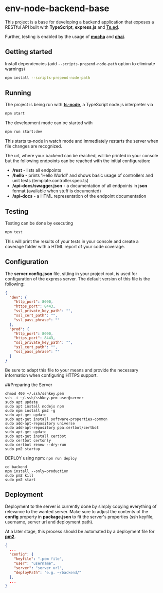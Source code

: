 # env-node-backend-base

This project is a base for developing a backend application that exposes a RESTful API built with **TypeScript**, **express.js** and **[Ts.ed](http://tsed.io/)**.

Further, testing is enabled by the usage of **[mocha](https://mochajs.org/)** and **[chai](https://chaijs.com/)**.

## Getting started

Install dependencies (add `--scripts-prepend-node-path` option to eliminate warnings)

```sh
npm install --scripts-prepend-node-path
```

## Running

The project is being run with **[ts-node](https://www.npmjs.com/package/ts-node)**, a TypeScript node.js interpreter via

```sh
npm start
```

The development mode can be started with

```sh
npm run start:dev
```

This starts ts-node in watch mode and immediately restarts the server when file changes are recognized.

The url, where your backend can be reached, will be printed in your console but the following endpoints can be reached
with the initial configuration:

- **<url>/rest** - lists all endpoints
- **<url>/hello** - prints 'Hello World!' and shows basic usage of controllers and unit tests (template.controller.spec.ts)
- **<url>/api-docs/swagger.json** - a documentation of all endpoints in **json** format (available when stuff is documented)
- **<url>/api-docs** - a HTML representation of the endpoint documentation

## Testing

Testing can be done by executing

```sh
npm test
```

This will print the results of your tests in your console and create a coverage folder with a HTML report of your code
coverage.

## Configuration

The **server.config.json** file, sitting in your project root, is used for configuration of the express server.
The default version of this file is the following:

```json
{
  "dev": {
    "http_port": 8090,
    "https_port": 8443,
    "ssl_private_key_path": "",
    "ssl_cert_path": "",
    "ssl_pass_phrase": ""
  },
  "prod": {
    "http_port": 8090,
    "https_port": 8443,
    "ssl_private_key_path": "",
    "ssl_cert_path": "",
    "ssl_pass_phrase": ""
  }
}
```

Be sure to adapt this file to your means and provide the necessary information when configuring HTTPS support.

##Preparing the Server
```
chmod 400 ~/.ssh/sshkey.pem
ssh -i ~/.ssh/sshkey.pem user@server
sudo apt update
sudo apt install nodejs npm
sudo npm install pm2 -g
sudo apt-get update
sudo apt-get install software-properties-common
sudo add-apt-repository universe
sudo add-apt-repository ppa:certbot/certbot
sudo apt-get update
sudo apt-get install certbot
sudo certbot certonly
sudo certbot renew --dry-run
sudo pm2 startup
```

DEPLOY using npm:  ```npm run deploy```

```
cd backend
npm install --only=production
sudo pm2 kill
sudo pm2 start
```

## Deployment

Deployment to the server is currently done by simply copying everything of relevance to the wanted server.
Make sure to adjust the contents of the **config** property in **package.json** to fit the server's properties
(ssh keyfile, username, server url and deployment path).

At a later stage, this process should be automated by a deployment file for **[pm2](https://pm2.io/runtime/)**.

```json
{
  ...
  "config": {
    "keyfile": ".pem file",
    "user": "username",
    "server": "server url",
    "deployPath": "e.g. ~/backend/"
  },
  ...
}
```
